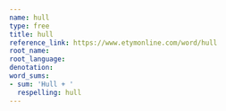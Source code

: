 ```yaml
---
name: hull
type: free
title: hull
reference_link: https://www.etymonline.com/word/hull
root_name: 
root_language: 
denotation: 
word_sums:
- sum: 'Hull + '
  respelling: hull
---
```

